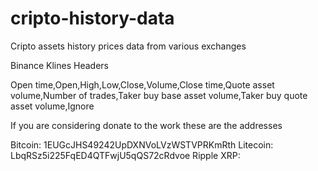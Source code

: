 # cripto-history-data
Cripto assets history prices data from various exchanges

Binance Klines Headers

Open time,Open,High,Low,Close,Volume,Close time,Quote asset volume,Number of trades,Taker buy base asset volume,Taker buy quote asset volume,Ignore

If you are considering donate to the work these are the addresses

Bitcoin: 1EUGcJHS49242UpDXNVoLVzWSTVPRKmRth
Litecoin: LbqRSz5i225FqED4QTFwjU5qQS72cRdvoe
Ripple XRP: 
